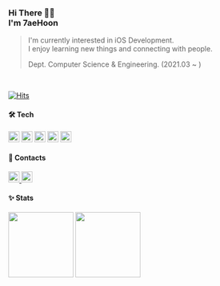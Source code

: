 ### Hi There 👋🏻 <br> I'm 7aeHoon  

> I'm currently interested in iOS Development.    
> I enjoy learning new things and connecting with people.    
>
> Dept. Computer Science & Engineering. (2021.03 ~ )  

<br>

[![Hits](https://hits.sh/github.com/7aeHoon.svg?view=today-total&color=3182f6)](https://hits.sh/github.com/7aeHoon/)

#### 🛠️ Tech
<img src="https://img.shields.io/badge/Swift-F05138?style=for-the-badge&logo=swift&logoColor=white" height="22"/> <img src="https://img.shields.io/badge/C++-00599C?style=for-the-badge&logo=cplusplus&logoColor=white" height="22"/> <img src="https://img.shields.io/badge/ReactiveX-B7178C?style=for-the-badge&logo=ReactiveX&logoColor=white" height="22"/> <img src="https://img.shields.io/badge/MySql-4479A1?style=for-the-badge&logo=mysql&logoColor=white" height="22"/>  <img src="https://img.shields.io/badge/Xcode-147EFB?style=for-the-badge&logo=Xcode&logoColor=white" height="22"/>  

#### 💌 Contacts
<a href="mailto:stitch8971@gachon.ac.kr">
  <img src="https://img.shields.io/badge/Gmail-EA4335?style=for-the-badge&logo=gmail&logoColor=white" alt="Gmail Badge" height="22">
</a> <a href="mailto:kttyj000@naver.com">
  <img src="https://img.shields.io/badge/Naver-03C75A?style=for-the-badge&logo=naver&logoColor=white" alt="Naver Badge" height="22">
</a>

#### ✨ Stats
<img src="https://github-readme-stats.vercel.app/api?username=7aeHoon&show_icons=true&theme=dracula" height="130" /> <img src="http://mazassumnida.wtf/api/v2/generate_badge?boj=stitch8971" height="130"/>
